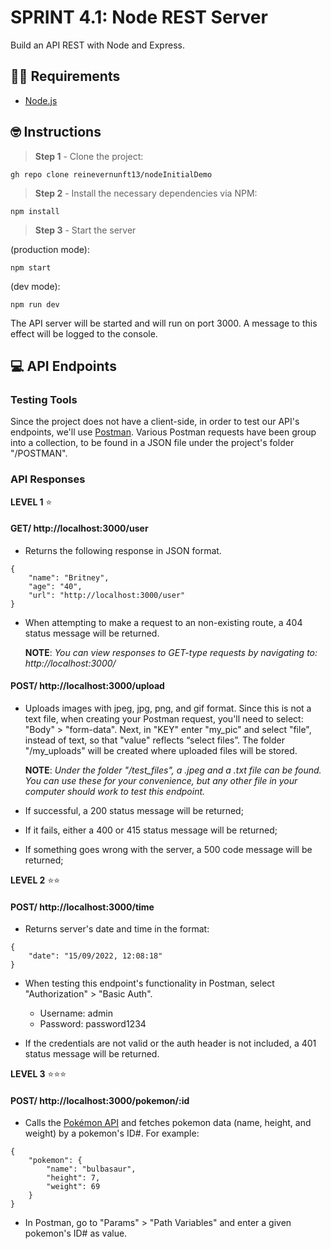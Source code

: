 # SPRINT 4.1: Node REST Server

Build an API REST with Node and Express.

## 👩‍💻 Requirements

* [Node.js](https://nodejs.org/en/download/)

## 🤓 Instructions

> **Step 1** - Clone the project:

```
gh repo clone reinevernunft13/nodeInitialDemo
```

> **Step 2** - Install the necessary dependencies via NPM:

```
npm install
```

> **Step 3** - Start the server 

(production mode):

```
npm start
```
(dev mode):

```
npm run dev
```
The API server will be started and will run on port 3000. A message to this effect will be logged to the console.

## 💻 API Endpoints

### Testing Tools
Since the project does not have a client-side, in order to test our API's endpoints, we'll use [Postman](https://www.postman.com/). Various Postman requests have been group into a collection, to be found in a JSON file under the project's folder "/POSTMAN".

### API Responses 

**LEVEL 1** ⭐
#### GET/ http://localhost:3000/user

* Returns the following response in JSON format. 

```
{
    "name": "Britney",
    "age": "40",
    "url": "http://localhost:3000/user"
}
```

* When attempting to make a request to an non-existing route, a 404 status message will be returned. 

    **NOTE**: *You can view responses to GET-type requests by navigating to: http://localhost:3000/* 
    
#### POST/ http://localhost:3000/upload

* Uploads images with jpeg, jpg, png, and gif format. Since this is not a text file, when creating your Postman request, you'll need to select: "Body" > "form-data". Next, in "KEY" enter "my_pic" and select "file", instead of text, so that "value" reflects “select files”. The folder "/my_uploads" will be created where uploaded files will be stored.

    **NOTE**: *Under the folder "/test_files", a .jpeg and a .txt file can be found. You can use these for your convenience, but any other file in your computer should work to test this endpoint.*

* If successful, a 200 status message will be returned;

* If it fails, either a 400 or 415 status message will be returned;

* If something goes wrong with the server, a 500 code message will be returned;  

**LEVEL 2** ⭐⭐
#### POST/ http://localhost:3000/time

* Returns server's date and time in the format:

````
{
    "date": "15/09/2022, 12:08:18"
}
````

* When testing this endpoint's functionality in Postman, select "Authorization" > "Basic Auth". 

    - Username: admin
    - Password: password1234

* If the credentials are not valid or the auth header is not included, a 401 status message will be returned.

**LEVEL 3** ⭐⭐⭐ 
#### POST/ http://localhost:3000/pokemon/:id

* Calls the [Pokémon API](https://pokeapi.co/) and fetches pokemon data (name, height, and weight) by a pokemon's ID#. For example:
```
{
    "pokemon": {
        "name": "bulbasaur",
        "height": 7,
        "weight": 69
    }
}
```
* In Postman, go to "Params" > "Path Variables" and enter a given pokemon's ID# as value.









